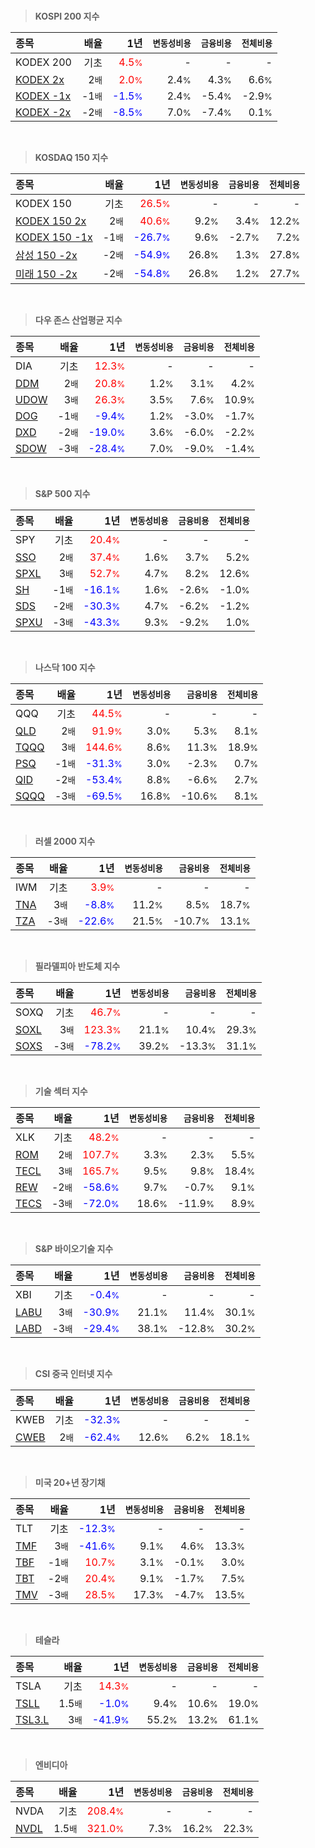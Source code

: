 <br>

> **KOSPI 200 지수**

| **종목** | **배율** | **1년** | **<small>변동성비용</small>** | **<small>금융비용</small>** | **<small>전체비용</small>** |
| :------- | -------: | ------: | --------------: | ------------: | ------------: |
| KODEX 200 | 기초 | <span style="color: red">4.5<small>%</small></span> | - | - | - |
| [KODEX 2x](/122630/) | 2<small>배</small> | <span style="color: red">2.0<small>%</small></span> | 2.4<small>%</small> | 4.3<small>%</small> | 6.6<small>%</small> |
| [KODEX -1x](/114800/) | -1<small>배</small> | <span style="color: blue">-1.5<small>%</small></span> | 2.4<small>%</small> | -5.4<small>%</small> | -2.9<small>%</small> |
| [KODEX -2x](/252670/) | -2<small>배</small> | <span style="color: blue">-8.5<small>%</small></span> | 7.0<small>%</small> | -7.4<small>%</small> | 0.1<small>%</small> |

<br>

> **KOSDAQ 150 지수**

| **종목** | **배율** | **1년** | **<small>변동성비용</small>** | **<small>금융비용</small>** | **<small>전체비용</small>** |
| :------- | -------: | ------: | --------------: | ------------: | ------------: |
| KODEX 150 | 기초 | <span style="color: red">26.5<small>%</small></span> | - | - | - |
| [KODEX 150 2x](/233740/) | 2<small>배</small> | <span style="color: red">40.6<small>%</small></span> | 9.2<small>%</small> | 3.4<small>%</small> | 12.2<small>%</small> |
| [KODEX 150 -1x](/251340/) | -1<small>배</small> | <span style="color: blue">-26.7<small>%</small></span> | 9.6<small>%</small> | -2.7<small>%</small> | 7.2<small>%</small> |
| [삼성 150 -2x](/530107/) | -2<small>배</small> | <span style="color: blue">-54.9<small>%</small></span> | 26.8<small>%</small> | 1.3<small>%</small> | 27.8<small>%</small> |
| [미래 150 -2x](/520057/) | -2<small>배</small> | <span style="color: blue">-54.8<small>%</small></span> | 26.8<small>%</small> | 1.2<small>%</small> | 27.7<small>%</small> |

<br>

> **다우 존스 산업평균 지수**

| **종목** | **배율** | **1년** | **<small>변동성비용</small>** | **<small>금융비용</small>** | **<small>전체비용</small>** |
| :------- | -------: | ------: | --------------: | ------------: | ------------: |
| DIA | 기초 | <span style="color: red">12.3<small>%</small></span> | - | - | - |
| [DDM](/ddm/) | 2<small>배</small> | <span style="color: red">20.8<small>%</small></span> | 1.2<small>%</small> | 3.1<small>%</small> | 4.2<small>%</small> |
| [UDOW](/udow/) | 3<small>배</small> | <span style="color: red">26.3<small>%</small></span> | 3.5<small>%</small> | 7.6<small>%</small> | 10.9<small>%</small> |
| [DOG](/dog/) | -1<small>배</small> | <span style="color: blue">-9.4<small>%</small></span> | 1.2<small>%</small> | -3.0<small>%</small> | -1.7<small>%</small> |
| [DXD](/dxd/) | -2<small>배</small> | <span style="color: blue">-19.0<small>%</small></span> | 3.6<small>%</small> | -6.0<small>%</small> | -2.2<small>%</small> |
| [SDOW](/sdow/) | -3<small>배</small> | <span style="color: blue">-28.4<small>%</small></span> | 7.0<small>%</small> | -9.0<small>%</small> | -1.4<small>%</small> |

<br>

> **S&P 500 지수**

| **종목** | **배율** | **1년** | **<small>변동성비용</small>** | **<small>금융비용</small>** | **<small>전체비용</small>** |
| :------- | -------: | ------: | --------------: | ------------: | ------------: |
| SPY | 기초 | <span style="color: red">20.4<small>%</small></span> | - | - | - |
| [SSO](/sso/) | 2<small>배</small> | <span style="color: red">37.4<small>%</small></span> | 1.6<small>%</small> | 3.7<small>%</small> | 5.2<small>%</small> |
| [SPXL](/spxl/) | 3<small>배</small> | <span style="color: red">52.7<small>%</small></span> | 4.7<small>%</small> | 8.2<small>%</small> | 12.6<small>%</small> |
| [SH](/sh/) | -1<small>배</small> | <span style="color: blue">-16.1<small>%</small></span> | 1.6<small>%</small> | -2.6<small>%</small> | -1.0<small>%</small> |
| [SDS](/sds/) | -2<small>배</small> | <span style="color: blue">-30.3<small>%</small></span> | 4.7<small>%</small> | -6.2<small>%</small> | -1.2<small>%</small> |
| [SPXU](/spxu/) | -3<small>배</small> | <span style="color: blue">-43.3<small>%</small></span> | 9.3<small>%</small> | -9.2<small>%</small> | 1.0<small>%</small> |

<br>

> **나스닥 100 지수**

| **종목** | **배율** | **1년** | **<small>변동성비용</small>** | **<small>금융비용</small>** | **<small>전체비용</small>** |
| :------- | -------: | ------: | --------------: | ------------: | ------------: |
| QQQ | 기초 | <span style="color: red">44.5<small>%</small></span> | - | - | - |
| [QLD](/qld/) | 2<small>배</small> | <span style="color: red">91.9<small>%</small></span> | 3.0<small>%</small> | 5.3<small>%</small> | 8.1<small>%</small> |
| [TQQQ](/tqqq/) | 3<small>배</small> | <span style="color: red">144.6<small>%</small></span> | 8.6<small>%</small> | 11.3<small>%</small> | 18.9<small>%</small> |
| [PSQ](/psq/) | -1<small>배</small> | <span style="color: blue">-31.3<small>%</small></span> | 3.0<small>%</small> | -2.3<small>%</small> | 0.7<small>%</small> |
| [QID](/qid/) | -2<small>배</small> | <span style="color: blue">-53.4<small>%</small></span> | 8.8<small>%</small> | -6.6<small>%</small> | 2.7<small>%</small> |
| [SQQQ](/sqqq/) | -3<small>배</small> | <span style="color: blue">-69.5<small>%</small></span> | 16.8<small>%</small> | -10.6<small>%</small> | 8.1<small>%</small> |

<br>

> **러셀 2000 지수**

| **종목** | **배율** | **1년** | **<small>변동성비용</small>** | **<small>금융비용</small>** | **<small>전체비용</small>** |
| :------- | -------: | ------: | --------------: | ------------: | ------------: |
| IWM | 기초 | <span style="color: red">3.9<small>%</small></span> | - | - | - |
| [TNA](/tna/) | 3<small>배</small> | <span style="color: blue">-8.8<small>%</small></span> | 11.2<small>%</small> | 8.5<small>%</small> | 18.7<small>%</small> |
| [TZA](/tza/) | -3<small>배</small> | <span style="color: blue">-22.6<small>%</small></span> | 21.5<small>%</small> | -10.7<small>%</small> | 13.1<small>%</small> |

<br>

> **필라델피아 반도체 지수**

| **종목** | **배율** | **1년** | **<small>변동성비용</small>** | **<small>금융비용</small>** | **<small>전체비용</small>** |
| :------- | -------: | ------: | --------------: | ------------: | ------------: |
| SOXQ | 기초 | <span style="color: red">46.7<small>%</small></span> | - | - | - |
| [SOXL](/soxl/) | 3<small>배</small> | <span style="color: red">123.3<small>%</small></span> | 21.1<small>%</small> | 10.4<small>%</small> | 29.3<small>%</small> |
| [SOXS](/soxs/) | -3<small>배</small> | <span style="color: blue">-78.2<small>%</small></span> | 39.2<small>%</small> | -13.3<small>%</small> | 31.1<small>%</small> |

<br>

> **기술 섹터 지수**

| **종목** | **배율** | **1년** | **<small>변동성비용</small>** | **<small>금융비용</small>** | **<small>전체비용</small>** |
| :------- | -------: | ------: | --------------: | ------------: | ------------: |
| XLK | 기초 | <span style="color: red">48.2<small>%</small></span> | - | - | - |
| [ROM](/rom/) | 2<small>배</small> | <span style="color: red">107.7<small>%</small></span> | 3.3<small>%</small> | 2.3<small>%</small> | 5.5<small>%</small> |
| [TECL](/tecl/) | 3<small>배</small> | <span style="color: red">165.7<small>%</small></span> | 9.5<small>%</small> | 9.8<small>%</small> | 18.4<small>%</small> |
| [REW](/rew/) | -2<small>배</small> | <span style="color: blue">-58.6<small>%</small></span> | 9.7<small>%</small> | -0.7<small>%</small> | 9.1<small>%</small> |
| [TECS](/tecs/) | -3<small>배</small> | <span style="color: blue">-72.0<small>%</small></span> | 18.6<small>%</small> | -11.9<small>%</small> | 8.9<small>%</small> |

<br>

> **S&P 바이오기술 지수**

| **종목** | **배율** | **1년** | **<small>변동성비용</small>** | **<small>금융비용</small>** | **<small>전체비용</small>** |
| :------- | -------: | ------: | --------------: | ------------: | ------------: |
| XBI | 기초 | <span style="color: blue">-0.4<small>%</small></span> | - | - | - |
| [LABU](/labu/) | 3<small>배</small> | <span style="color: blue">-30.9<small>%</small></span> | 21.1<small>%</small> | 11.4<small>%</small> | 30.1<small>%</small> |
| [LABD](/labd/) | -3<small>배</small> | <span style="color: blue">-29.4<small>%</small></span> | 38.1<small>%</small> | -12.8<small>%</small> | 30.2<small>%</small> |

<br>

> **CSI 중국 인터넷 지수**

| **종목** | **배율** | **1년** | **<small>변동성비용</small>** | **<small>금융비용</small>** | **<small>전체비용</small>** |
| :------- | -------: | ------: | --------------: | ------------: | ------------: |
| KWEB | 기초 | <span style="color: blue">-32.3<small>%</small></span> | - | - | - |
| [CWEB](/cweb/) | 2<small>배</small> | <span style="color: blue">-62.4<small>%</small></span> | 12.6<small>%</small> | 6.2<small>%</small> | 18.1<small>%</small> |

<br>

> **미국 20+년 장기채**

| **종목** | **배율** | **1년** | **<small>변동성비용</small>** | **<small>금융비용</small>** | **<small>전체비용</small>** |
| :------- | -------: | ------: | --------------: | ------------: | ------------: |
| TLT | 기초 | <span style="color: blue">-12.3<small>%</small></span> | - | - | - |
| [TMF](/tmf/) | 3<small>배</small> | <span style="color: blue">-41.6<small>%</small></span> | 9.1<small>%</small> | 4.6<small>%</small> | 13.3<small>%</small> |
| [TBF](/tbf/) | -1<small>배</small> | <span style="color: red">10.7<small>%</small></span> | 3.1<small>%</small> | -0.1<small>%</small> | 3.0<small>%</small> |
| [TBT](/tbt/) | -2<small>배</small> | <span style="color: red">20.4<small>%</small></span> | 9.1<small>%</small> | -1.7<small>%</small> | 7.5<small>%</small> |
| [TMV](/tmv/) | -3<small>배</small> | <span style="color: red">28.5<small>%</small></span> | 17.3<small>%</small> | -4.7<small>%</small> | 13.5<small>%</small> |

<br>

> **테슬라**

| **종목** | **배율** | **1년** | **<small>변동성비용</small>** | **<small>금융비용</small>** | **<small>전체비용</small>** |
| :------- | -------: | ------: | --------------: | ------------: | ------------: |
| TSLA | 기초 | <span style="color: red">14.3<small>%</small></span> | - | - | - |
| [TSLL](/tsll/) | 1.5<small>배</small> | <span style="color: blue">-1.0<small>%</small></span> | 9.4<small>%</small> | 10.6<small>%</small> | 19.0<small>%</small> |
| [TSL3.L](/tsl3/) | 3<small>배</small> | <span style="color: blue">-41.9<small>%</small></span> | 55.2<small>%</small> | 13.2<small>%</small> | 61.1<small>%</small> |

<br>

> **엔비디아**

| **종목** | **배율** | **1년** | **<small>변동성비용</small>** | **<small>금융비용</small>** | **<small>전체비용</small>** |
| :------- | -------: | ------: | --------------: | ------------: | ------------: |
| NVDA | 기초 | <span style="color: red">208.4<small>%</small></span> | - | - | - |
| [NVDL](/nvdl/) | 1.5<small>배</small> | <span style="color: red">321.0<small>%</small></span> | 7.3<small>%</small> | 16.2<small>%</small> | 22.3<small>%</small> |